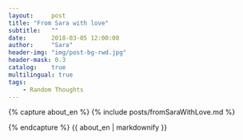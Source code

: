 ```yaml
---
layout:     post
title: "From Sara with love"
subtitle:   ""
date:       2018-03-05 12:00:00
author:     "Sara"
header-img: "img/post-bg-rwd.jpg"
header-mask: 0.3
catalog:    true
multilingual: true
tags:
    - Random Thoughts
---
```


<div class="zh post-container">
{% capture about_en %}
{% include posts/fromSaraWithLove.md %}

{% endcapture %}
{{ about_en | markdownify }}
</div>

<div class="en post-container">

</div>

